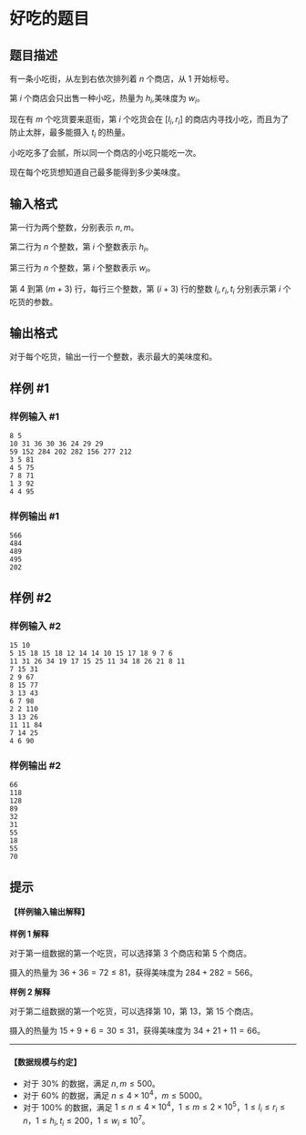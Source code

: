 # 好吃的题目

## 题目描述

有一条小吃街，从左到右依次排列着 $n$ 个商店，从 $1$ 开始标号。

第 $i$ 个商店会只出售一种小吃，热量为 $h_i$,美味度为 $w_i$。

现在有 $m$ 个吃货要来逛街，第 $i$ 个吃货会在 $[l_i,r_i]$ 的商店内寻找小吃，而且为了防止太胖，最多能摄入 $t_i$ 的热量。

小吃吃多了会腻，所以同一个商店的小吃只能吃一次。

现在每个吃货想知道自己最多能得到多少美味度。

## 输入格式

第一行为两个整数，分别表示 $n,m$。

第二行为 $n$ 个整数，第 $i$ 个整数表示 $h_i$。

第三行为 $n$ 个整数，第 $i$ 个整数表示 $w_i$。

第 $4$ 到第 $(m + 3)$ 行，每行三个整数，第 $(i + 3)$ 行的整数 $l_i, r_i, t_i$ 分别表示第 $i$ 个吃货的参数。


## 输出格式

对于每个吃货，输出一行一个整数，表示最大的美味度和。

## 样例 #1

### 样例输入 #1
```
8 5
10 31 36 30 36 24 29 29
59 152 284 202 282 156 277 212
3 5 81
4 5 75
7 8 71
1 3 92
4 4 95
```

### 样例输出 #1

```
566
484
489
495
202
```

## 样例 #2

### 样例输入 #2
```
15 10
5 15 18 15 18 12 14 14 10 15 17 18 9 7 6 
11 31 26 34 19 17 15 25 11 34 18 26 21 8 11 
7 15 31
2 9 67
8 15 77
3 13 43
6 7 98
2 2 110
3 13 26
11 11 84
7 14 25
4 6 90
```

### 样例输出 #2

```
66
118
128
89
32
31
55
18
55
70
```

## 提示

#### 【样例输入输出解释】

**样例 1 解释**

对于第一组数据的第一个吃货，可以选择第 $3$ 个商店和第 $5$ 个商店。

摄入的热量为 $36+36=72\leq 81$，获得美味度为 $284+282=566$。

**样例 2 解释**

对于第二组数据的第一个吃货，可以选择第 $10$，第 $13$，第 $15$ 个商店。

摄入的热量为 $15+9+6=30\leq 31$，获得美味度为 $34+21+11=66$。

---

#### 【数据规模与约定】

- 对于 $30\%$ 的数据，满足 $n,m\leq 500$。
- 对于 $60\%$ 的数据，满足 $n\leq 4\times 10^4$，$m\leq 5000$。
- 对于 $100\%$ 的数据，满足 $1 \leq n\leq 4\times 10^4$，$1 \leq m\leq 2\times 10^5$，$1\leq l_i\leq r_i\leq n$，$1\leq h_i,t_i\leq 200$，$1\leq w_i\leq 10^7$。





